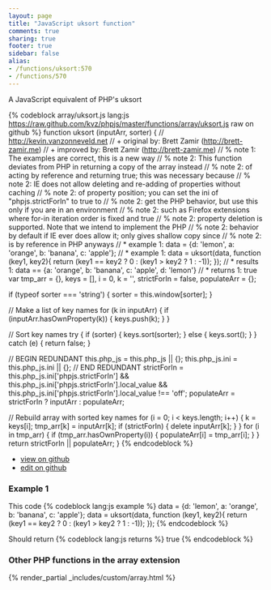 ```yaml
---
layout: page
title: "JavaScript uksort function"
comments: true
sharing: true
footer: true
sidebar: false
alias:
- /functions/uksort:570
- /functions/570
---
```

<!-- Generated by Rakefile:build -->
A JavaScript equivalent of PHP's uksort

{% codeblock array/uksort.js lang:js https://raw.github.com/kvz/phpjs/master/functions/array/uksort.js raw on github %}
function uksort (inputArr, sorter) {
  // http://kevin.vanzonneveld.net
  // +   original by: Brett Zamir (http://brett-zamir.me)
  // +   improved by: Brett Zamir (http://brett-zamir.me)
  // %          note 1: The examples are correct, this is a new way
  // %        note 2: This function deviates from PHP in returning a copy of the array instead
  // %        note 2: of acting by reference and returning true; this was necessary because
  // %        note 2: IE does not allow deleting and re-adding of properties without caching
  // %        note 2: of property position; you can set the ini of "phpjs.strictForIn" to true to
  // %        note 2: get the PHP behavior, but use this only if you are in an environment
  // %        note 2: such as Firefox extensions where for-in iteration order is fixed and true
  // %        note 2: property deletion is supported. Note that we intend to implement the PHP
  // %        note 2: behavior by default if IE ever does allow it; only gives shallow copy since
  // %        note 2: is by reference in PHP anyways
  // *     example 1: data = {d: 'lemon', a: 'orange', b: 'banana', c: 'apple'};
  // *     example 1: data = uksort(data, function (key1, key2){ return (key1 == key2 ? 0 : (key1 > key2 ? 1 : -1)); });
  // *     results 1: data == {a: 'orange', b: 'banana', c: 'apple', d: 'lemon'}
  // *     returns 1: true
  var tmp_arr = {},
    keys = [],
    i = 0,
    k = '',
    strictForIn = false,
    populateArr = {};

  if (typeof sorter === 'string') {
    sorter = this.window[sorter];
  }

  // Make a list of key names
  for (k in inputArr) {
    if (inputArr.hasOwnProperty(k)) {
      keys.push(k);
    }
  }

  // Sort key names
  try {
    if (sorter) {
      keys.sort(sorter);
    } else {
      keys.sort();
    }
  } catch (e) {
    return false;
  }

  // BEGIN REDUNDANT
  this.php_js = this.php_js || {};
  this.php_js.ini = this.php_js.ini || {};
  // END REDUNDANT
  strictForIn = this.php_js.ini['phpjs.strictForIn'] && this.php_js.ini['phpjs.strictForIn'].local_value && this.php_js.ini['phpjs.strictForIn'].local_value !== 'off';
  populateArr = strictForIn ? inputArr : populateArr;


  // Rebuild array with sorted key names
  for (i = 0; i < keys.length; i++) {
    k = keys[i];
    tmp_arr[k] = inputArr[k];
    if (strictForIn) {
      delete inputArr[k];
    }
  }
  for (i in tmp_arr) {
    if (tmp_arr.hasOwnProperty(i)) {
      populateArr[i] = tmp_arr[i];
    }
  }
  return strictForIn || populateArr;
}
{% endcodeblock %}

 - [view on github](https://github.com/kvz/phpjs/blob/master/functions/array/uksort.js)
 - [edit on github](https://github.com/kvz/phpjs/edit/master/functions/array/uksort.js)

### Example 1
This code
{% codeblock lang:js example %}
data = {d: 'lemon', a: 'orange', b: 'banana', c: 'apple'};
data = uksort(data, function (key1, key2){ return (key1 == key2 ? 0 : (key1 > key2 ? 1 : -1)); });
{% endcodeblock %}

Should return
{% codeblock lang:js returns %}
true
{% endcodeblock %}


### Other PHP functions in the array extension
{% render_partial _includes/custom/array.html %}
